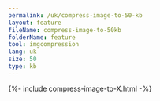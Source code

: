 ```yaml
---
permalink: /uk/compress-image-to-50-kb
layout: feature
fileName: compress-image-to-50kb
folderName: feature
tool: imgcompression
lang: uk
size: 50
type: kb
---
```


{%- include compress-image-to-X.html -%}
